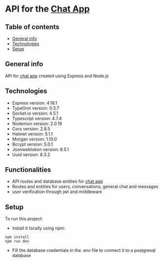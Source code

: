 # API for the [Chat App](https://github.com/Mohamedzh/ChatApp)

## Table of contents
* [General info](#general-info)
* [Technologies](#technologies)
* [Setup](#setup)

## General info
API for [chat app](https://github.com/Mohamedzh/ChatApp) created using Express and Node.js
## Technologies
* Express version: 4.18.1
* TypeOrm version: 0.3.7
* Socket.io version: 4.5.1
* Typescript version: 4.7.4
* Nodemon version: 2.0.19
* Cors version: 2.8.5
* Helmet version: 5.1.1
* Morgan version: 1.10.0
* Bcrypt version: 5.0.1
* Jsonwebtoken version: 8.5.1
* Uuid version: 8.3.2

## Functionalities
* API routes and database entities for  [chat app](https://github.com/Mohamedzh/ChatApp) 
* Routes and entities for users, conversations, general chat and messages
* user verification through jwt and middleware

## Setup
To run this project:
- Install it locally using npm:
```
npm install
npm run dev
```
- Fill the database credentials in the .env file to connect it to a postgresql database

